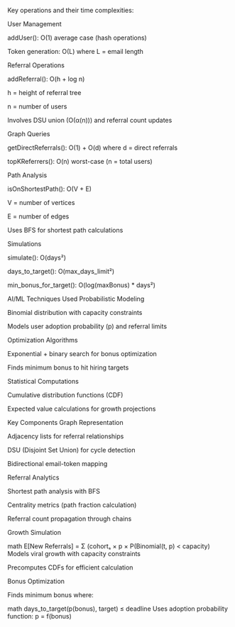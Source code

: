 Key operations and their time complexities:

User Management

addUser(): O(1) average case (hash operations)

Token generation: O(L) where L = email length

Referral Operations

addReferral(): O(h + log n)

h = height of referral tree

n = number of users

Involves DSU union (O(α(n))) and referral count updates

Graph Queries

getDirectReferrals(): O(1) + O(d) where d = direct referrals

topKReferrers(): O(n) worst-case (n = total users)

Path Analysis

isOnShortestPath(): O(V + E)

V = number of vertices

E = number of edges

Uses BFS for shortest path calculations

Simulations

simulate(): O(days²)

days_to_target(): O(max_days_limit²)

min_bonus_for_target(): O(log(maxBonus) * days²)

AI/ML Techniques Used
Probabilistic Modeling

Binomial distribution with capacity constraints

Models user adoption probability (p) and referral limits

Optimization Algorithms

Exponential + binary search for bonus optimization

Finds minimum bonus to hit hiring targets

Statistical Computations

Cumulative distribution functions (CDF)

Expected value calculations for growth projections

Key Components
Graph Representation

Adjacency lists for referral relationships

DSU (Disjoint Set Union) for cycle detection

Bidirectional email-token mapping

Referral Analytics

Shortest path analysis with BFS

Centrality metrics (path fraction calculation)

Referral count propagation through chains

Growth Simulation

math
E[New Referrals] = Σ (cohortₛ × p × P(Binomial(t, p) < capacity)
Models viral growth with capacity constraints

Precomputes CDFs for efficient calculation

Bonus Optimization

Finds minimum bonus where:

math
days\_to\_target(p(bonus), target) ≤ deadline
Uses adoption probability function: p = f(bonus)
